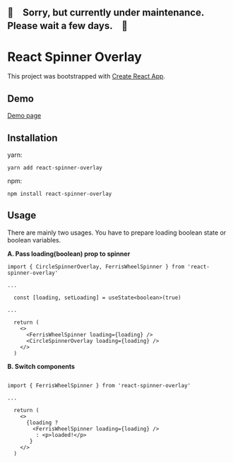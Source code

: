 ## 🏥　Sorry, but currently under maintenance. Please wait a few days.　🏥

# React Spinner Overlay

This project was bootstrapped with [Create React App](https://github.com/facebook/create-react-app).

## Demo

[Demo page](https://arisaokasaka.github.io/react-spinner-overlay/)

## Installation

yarn: 
```
yarn add react-spinner-overlay
```

npm: 
```
npm install react-spinner-overlay
```

## Usage
There are mainly two usages. You have to prepare loading boolean state or boolean variables.

**A. Pass loading(boolean) prop to spinner**
```
import { CircleSpinnerOverlay, FerrisWheelSpinner } from 'react-spinner-overlay'

...

  const [loading, setLoading] = useState<boolean>(true)

...

  return (
    <>
      <FerrisWheelSpinner loading={loading} />
      <CircleSpinnerOverlay loading={loading} />
    </>
  )

```

**B. Switch components**
```

import { FerrisWheelSpinner } from 'react-spinner-overlay'

...

  return (
    <>
      {loading ?
        <FerrisWheelSpinner loading={loading} />
         : <p>loaded!</p>
       }
    </>
  )
```
